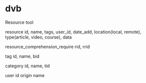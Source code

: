 # dvb
Resource tool

resource
id, name, tags, user_id, date_add, location(local, remote), type(article, video, course), data

resource_comprehension_require
rid, rrid

tag
id, name, bid

category
id, name, tid

user
id origin name
